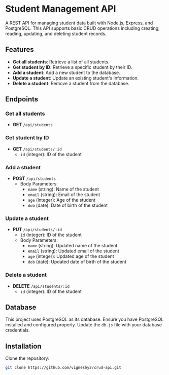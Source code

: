 # Student Management API

A REST API for managing student data built with Node.js, Express, and PostgreSQL. This API supports basic CRUD operations including creating, reading, updating, and deleting student records.

## Features

- **Get all students**: Retrieve a list of all students.
- **Get student by ID**: Retrieve a specific student by their ID.
- **Add a student**: Add a new student to the database.
- **Update a student**: Update an existing student's information.
- **Delete a student**: Remove a student from the database.

 ## Endpoints
### Get all students
- **GET** `/api/students`

### Get student by ID
- **GET** `/api/students/:id`
  - `id` (integer): ID of the student

### Add a student
- **POST** `/api/students`
  - Body Parameters:
    - `name` (string): Name of the student
    - `email` (string): Email of the student
    - `age` (integer): Age of the student
    - `dob` (date): Date of birth of the student

### Update a student
- **PUT** `/api/students/:id`
  - `id` (integer): ID of the student
  - Body Parameters:
    - `name` (string): Updated name of the student
    - `email` (string): Updated email of the student
    - `age` (integer): Updated age of the student
    - `dob` (date): Updated date of birth of the student

### Delete a student
- **DELETE** `/api/students/:id`
  - `id` (integer): ID of the student

## Database

This project uses PostgreSQL as its database. Ensure you have PostgreSQL installed and configured properly. Update the `db.js` file with your database credentials.

## Installation
Clone the repository:
   ```bash
   git clone https://github.com/vigneshy2/crud-api.git
